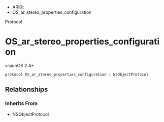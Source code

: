 

- ARKit
-  OS_ar_stereo_properties_configuration 

Protocol

# OS_ar_stereo_properties_configuration

visionOS 2.4+

``` source
protocol OS_ar_stereo_properties_configuration : NSObjectProtocol
```

## Relationships

### Inherits From

- NSObjectProtocol

